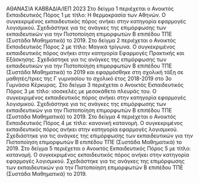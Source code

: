 ΑΘΑΝΑΣΙΑ ΚΑΒΒΑΔΙΑ/ΙΕΠ 2023
Στο δείγμα 1 περιέχεται ο Ανοικτός Εκπαιδευτικός Πόρος 1 με τίτλο: Η θερμοκρασία των Αθηνών. Ο συγκεκριμένος εκπαιδευτικός πόρος ανήκει στην κατηγορία εφαρμογές λογισμικού. Σχεδιάστηκε για τις ανάγκες της επιμόρφωσης των εκπαιδευτικών για την Πιστοποίηση επιμορφωτών Β επιπέδου ΤΠΕ (Συστάδα Μαθηματικά) το 2019.
Στο δείγμα 2 περιέχεται ο Ανοικτός Εκπαιδευτικός Πόρος 2 με τίτλο: Μαγικά τρίγωνα. Ο συγκεκριμένος εκπαιδευτικός πόρος ανήκει στην κατηγορία Εφαρμογές Πρακτικής και Εξάσκησης. Σχεδιάστηκε για τις ανάγκες της επιμόρφωσης των εκπαιδευτικών για την Πιστοποίηση επιμορφωτών Β επιπέδου ΤΠΕ (Συστάδα Μαθηματικά) το 2019 και εφαρμόσθηκε στη σχολική τάξη σε μαθητές/τριες της Γ γυμνασίου το σχολικό έτος 2018-2019 στο 3ο Γυμνάσιο Κέρκυρας.
Στο δείγμα 3 περιέχεται ο Ανοικτός Εκπαιδευτικός Πόρος 3 με τίτλο: ισοσκελές με μεσοκάθετο πλευράς του. Ο συγκεκριμένος εκπαιδευτικός πόρος ανήκει στην κατηγορία εφαρμογές λογισμικού. Σχεδιάστηκε για τις ανάγκες της επιμόρφωσης των εκπαιδευτικών για την Πιστοποίηση επιμορφωτών Β επιπέδου ΤΠΕ (Συστάδα Μαθηματικά) το 2019.
Στο δείγμα 4 περιέχεται ο Ανοικτός Εκπαιδευτικός Πόρος 4 με τίτλο: κανονική κατανομή. Ο συγκεκριμένος εκπαιδευτικός πόρος ανήκει στην κατηγορία εφαρμογές λογισμικού. Σχεδιάστηκε για τις ανάγκες της επιμόρφωσης των εκπαιδευτικών για την Πιστοποίηση επιμορφωτών Β επιπέδου ΤΠΕ (Συστάδα Μαθηματικά) το 2019.
Στο δείγμα 5 περιέχεται ο Ανοικτός Εκπαιδευτικός Πόρος 5 με τίτλο: κατανομή. Ο συγκεκριμένος εκπαιδευτικός πόρος ανήκει στην κατηγορία εφαρμογές λογισμικού. Σχεδιάστηκε για τις ανάγκες της επιμόρφωσης των εκπαιδευτικών για την Πιστοποίηση επιμορφωτών Β επιπέδου ΤΠΕ (Συστάδα Μαθηματικά) το 2019.
